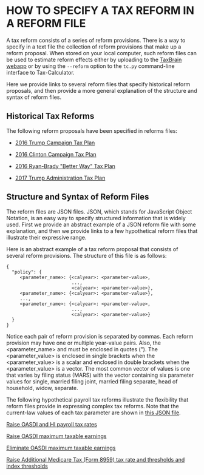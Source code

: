 # HOW TO SPECIFY A TAX REFORM IN A REFORM FILE

A tax reform consists of a series of reform provisions.  There is a
way to specify in a text file the collection of reform provisions that
make up a reform proposal.  When stored on your local computer, such
reform files can be used to estimate reform effects either by
uploading to the [TaxBrain webapp](http://www.ospc.org/taxbrain/file/)
or by using the `--reform` option to the `tc.py` command-line
interface to Tax-Calculator.

Here we provide links to several reform files that specify historical
reform proposals, and then provide a more general explanation of the
structure and syntax of reform files.

## Historical Tax Reforms

The following reform proposals have been specified in reforms files:

- [2016 Trump Campaign Tax Plan](Trump2016.json)

- [2016 Clinton Campaign Tax Plan](Clinton2016.json)

- [2016 Ryan-Brady "Better Way" Tax Plan](RyanBrady.json)

- [2017 Trump Administration Tax Plan](Trump2017.json)

## Structure and Syntax of Reform Files

The reform files are JSON files.  JSON, which stands for JavaScript
Object Notation, is an easy way to specify structured information that
is widely used.  First we provide an abstract example of a JSON reform
file with some explanation, and then we provide links to a few
hypothetical reform files that illustrate their expressive range.

Here is an abstract example of a tax reform proposal that consists of
several reform provisions.  The structure of this file is as follows:

```
{
  "policy": {
     <parameter_name>: {<calyear>: <parameter-value>,
                        ...,
                        <calyear>: <parameter-value>},
     <parameter_name>: {<calyear>: <parameter-value>},
     ...,
     <parameter_name>: {<calyear>: <parameter-value>,
                        ...,
                        <calyear>: <parameter-value>}
  }
}
```

Notice each pair of reform provision is separated by commas.
Each reform provision may have one or multiple year-value pairs.
Also, the <parameter_name> and <calyear> must be enclosed in quotes (").
The <parameter_value> is enclosed in single brackets when
the <parameter_value> is a scalar and enclosed in double brackets when
the <parameter_value> is a vector.  The most common vector of values
is one that varies by filing status (MARS) with the vector containing
six parameter values for single, married filing joint, married filing
separate, head of household, widow, separate.

The following hypothetical payroll tax reforms illustrate the
flexibility that reform files provide in expressing complex tax
reforms.  Note that the current-law values of each tax parameter
are shown in [this JSON file](../current_law_policy.json).

[Raise OASDI and HI payroll tax rates](ptaxes0.json)

[Raise OASDI maximum taxable earnings](ptaxes1.json)

[Eliminate OASDI maximum taxable earnings](ptaxes2.json)

[Raise Additional Medicare Tax (Form 8959) tax rate and
thresholds and index thresholds](ptaxes3.json)
